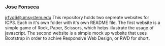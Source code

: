 ### Jose Fonseca
jrfvd6@umsystem.edu
This repository holds two sepreate websites for ICP3. Each in it's own folder with it's own README file. The first website is a simple game of Rock, Paper, Scissors, which helps illustrate the usage of javascript. The second website is a simple mock up website that uses Bootstrap in order to achive Responsive Web Design, or RWD for short.